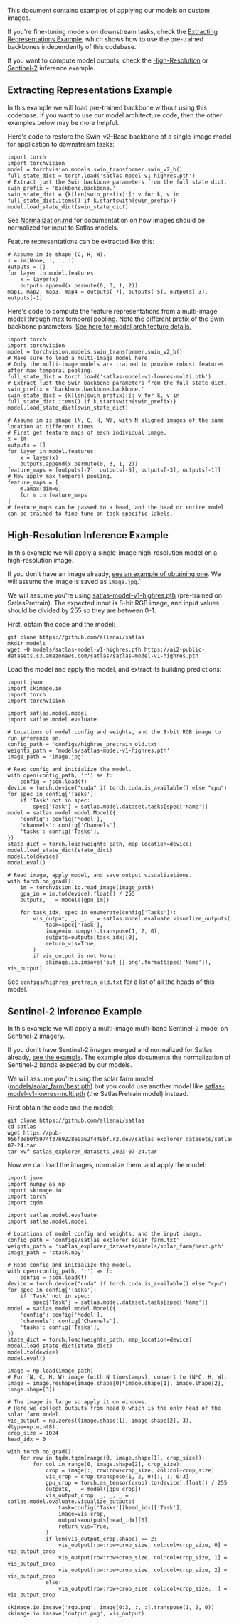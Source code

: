 This document contains examples of applying our models on custom images.

If you're fine-tuning models on downstream tasks, check the [Extracting Representations Example](#extracting-representations-example), which shows how to use the pre-trained backbones independently of this codebase.

If you want to compute model outputs, check the [High-Resolution](#high-resolution-inference-example) or [Sentinel-2](#sentinel-2-inference-example) inference example.

## Extracting Representations Example

In this example we will load pre-trained backbone without using this codebase.
If you want to use our model architecture code, then the other examples below may be more helpful.

Here's code to restore the Swin-v2-Base backbone of a single-image model for application to downstream tasks:

    import torch
    import torchvision
    model = torchvision.models.swin_transformer.swin_v2_b()
    full_state_dict = torch.load('satlas-model-v1-highres.pth')
    # Extract just the Swin backbone parameters from the full state dict.
    swin_prefix = 'backbone.backbone.'
    swin_state_dict = {k[len(swin_prefix):]: v for k, v in full_state_dict.items() if k.startswith(swin_prefix)}
    model.load_state_dict(swin_state_dict)

See [Normalization.md](Normalization.md) for documentation on how images should be normalized for input to Satlas models.

Feature representations can be extracted like this:

    # Assume im is shape (C, H, W).
    x = im[None, :, :, :]
    outputs = []
    for layer in model.features:
        x = layer(x)
        outputs.append(x.permute(0, 3, 1, 2))
    map1, map2, map3, map4 = outputs[-7], outputs[-5], outputs[-3], outputs[-1]

Here's code to compute the feature representations from a multi-image model through max temporal pooling. Note the different prefix of the Swin backbone parameters. [See here for model architecture details.](ModelArchitecture.md)

    import torch
    import torchvision
    model = torchvision.models.swin_transformer.swin_v2_b()
    # Make sure to load a multi-image model here.
    # Only the multi-image models are trained to provide robust features after max temporal pooling.
    full_state_dict = torch.load('satlas-model-v1-lowres-multi.pth')
    # Extract just the Swin backbone parameters from the full state dict.
    swin_prefix = 'backbone.backbone.backbone.'
    swin_state_dict = {k[len(swin_prefix):]: v for k, v in full_state_dict.items() if k.startswith(swin_prefix)}
    model.load_state_dict(swin_state_dict)

    # Assume im is shape (N, C, H, W), with N aligned images of the same location at different times.
    # First get feature maps of each individual image.
    x = im
    outputs = []
    for layer in model.features:
        x = layer(x)
        outputs.append(x.permute(0, 3, 1, 2))
    feature_maps = [outputs[-7], outputs[-5], outputs[-3], outputs[-1]]
    # Now apply max temporal pooling.
    feature_maps = [
        m.amax(dim=0)
        for m in feature_maps
    ]
    # feature_maps can be passed to a head, and the head or entire model can be trained to fine-tune on task-specific labels.

## High-Resolution Inference Example

In this example we will apply a single-image high-resolution model on a high-resolution image.

If you don't have an image already, [see an example of obtaining one](Normalization.md#high-resolution-images).
We will assume the image is saved as `image.jpg`.`

We will assume you're using [satlas-model-v1-highres.pth](https://ai2-public-datasets.s3.amazonaws.com/satlas/satlas-model-v1-highres.pth) (pre-trained on SatlasPretrain).
The expected input is 8-bit RGB image, and input values should be divided by 255 so they are between 0-1.

First, obtain the code and the model:

    git clone https://github.com/allenai/satlas
    mkdir models
    wget -O models/satlas-model-v1-highres.pth https://ai2-public-datasets.s3.amazonaws.com/satlas/satlas-model-v1-highres.pth

Load the model and apply the model, and extract its building predictions:

    import json
    import skimage.io
    import torch
    import torchvision

    import satlas.model.model
    import satlas.model.evaluate

    # Locations of model config and weights, and the 8-bit RGB image to run inference on.
    config_path = 'configs/highres_pretrain_old.txt'
    weights_path = 'models/satlas-model-v1-highres.pth'
    image_path = 'image.jpg'

    # Read config and initialize the model.
    with open(config_path, 'r') as f:
        config = json.load(f)
    device = torch.device("cuda" if torch.cuda.is_available() else "cpu")
    for spec in config['Tasks']:
        if 'Task' not in spec:
            spec['Task'] = satlas.model.dataset.tasks[spec['Name']]
    model = satlas.model.model.Model({
        'config': config['Model'],
        'channels': config['Channels'],
        'tasks': config['Tasks'],
    })
    state_dict = torch.load(weights_path, map_location=device)
    model.load_state_dict(state_dict)
    model.to(device)
    model.eval()

    # Read image, apply model, and save output visualizations.
    with torch.no_grad():
        im = torchvision.io.read_image(image_path)
        gpu_im = im.to(device).float() / 255
        outputs, _ = model([gpu_im])

        for task_idx, spec in enumerate(config['Tasks']):
            vis_output, _, _, _ = satlas.model.evaluate.visualize_outputs(
                task=spec['Task'],
                image=im.numpy().transpose(1, 2, 0),
                outputs=outputs[task_idx][0],
                return_vis=True,
            )
            if vis_output is not None:
                skimage.io.imsave('out_{}.png'.format(spec['Name']), vis_output)

See `configs/highres_pretrain_old.txt` for a list of all the heads of this model.

## Sentinel-2 Inference Example

In this example we will apply a multi-image multi-band Sentinel-2 model on Sentinel-2 imagery.

If you don't have Sentinel-2 images merged and normalized for Satlas already, [see the example](Normalization.md#sentinel-2-images).
The example also documents the normalization of Sentinel-2 bands expected by our models.

We will assume you're using the solar farm model ([models/solar_farm/best.pth](https://pub-956f3eb0f5974f37b9228e0a62f449bf.r2.dev/satlas_explorer_datasets/satlas_explorer_datasets_2023-07-24.tar)) but you could use another model like [satlas-model-v1-lowres-multi.pth](https://ai2-public-datasets.s3.amazonaws.com/satlas/satlas-model-v1-lowres-multi.pth) (the SatlasPretrain model) instead.

First obtain the code and the model:

    git clone https://github.com/allenai/satlas
    cd satlas
    wget https://pub-956f3eb0f5974f37b9228e0a62f449bf.r2.dev/satlas_explorer_datasets/satlas_explorer_datasets_2023-07-24.tar
    tar xvf satlas_explorer_datasets_2023-07-24.tar

Now we can load the images, normalize them, and apply the model:

    import json
    import numpy as np
    import skimage.io
    import torch
    import tqdm

    import satlas.model.evaluate
    import satlas.model.model

    # Locations of model config and weights, and the input image.
    config_path = 'configs/satlas_explorer_solar_farm.txt'
    weights_path = 'satlas_explorer_datasets/models/solar_farm/best.pth'
    image_path = 'stack.npy'

    # Read config and initialize the model.
    with open(config_path, 'r') as f:
        config = json.load(f)
    device = torch.device("cuda" if torch.cuda.is_available() else "cpu")
    for spec in config['Tasks']:
        if 'Task' not in spec:
            spec['Task'] = satlas.model.dataset.tasks[spec['Name']]
    model = satlas.model.model.Model({
        'config': config['Model'],
        'channels': config['Channels'],
        'tasks': config['Tasks'],
    })
    state_dict = torch.load(weights_path, map_location=device)
    model.load_state_dict(state_dict)
    model.to(device)
    model.eval()

    image = np.load(image_path)
    # For (N, C, H, W) image (with N timestamps), convert to (N*C, H, W).
    image = image.reshape(image.shape[0]*image.shape[1], image.shape[2], image.shape[3])

    # The image is large so apply it on windows.
    # Here we collect outputs from head 0 which is the only head of the solar farm model.
    vis_output = np.zeros((image.shape[1], image.shape[2], 3), dtype=np.uint8)
    crop_size = 1024
    head_idx = 0

    with torch.no_grad():
        for row in tqdm.tqdm(range(0, image.shape[1], crop_size)):
            for col in range(0, image.shape[2], crop_size):
                crop = image[:, row:row+crop_size, col:col+crop_size]
                vis_crop = crop.transpose(1, 2, 0)[:, :, 0:3]
                gpu_crop = torch.as_tensor(crop).to(device).float() / 255
                outputs, _ = model([gpu_crop])
                vis_output_crop, _, _, _ = satlas.model.evaluate.visualize_outputs(
                    task=config['Tasks'][head_idx]['Task'],
                    image=vis_crop,
                    outputs=outputs[head_idx][0],
                    return_vis=True,
                )
                if len(vis_output_crop.shape) == 2:
                    vis_output[row:row+crop_size, col:col+crop_size, 0] = vis_output_crop
                    vis_output[row:row+crop_size, col:col+crop_size, 1] = vis_output_crop
                    vis_output[row:row+crop_size, col:col+crop_size, 2] = vis_output_crop
                else:
                    vis_output[row:row+crop_size, col:col+crop_size, :] = vis_output_crop

    skimage.io.imsave('rgb.png', image[0:3, :, :].transpose(1, 2, 0))
    skimage.io.imsave('output.png', vis_output)
